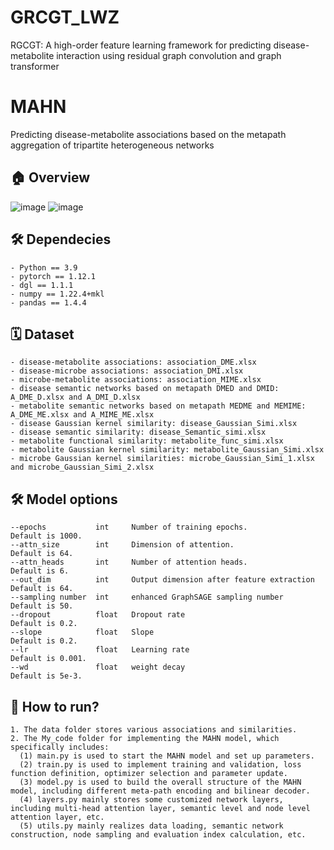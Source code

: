 # GRCGT_LWZ
RGCGT: A high-order feature learning framework for predicting disease-metabolite interaction using residual graph convolution and graph transformer
# MAHN
Predicting disease-metabolite associations based on the metapath aggregation of tripartite heterogeneous networks

## 🏠 Overview
![image](https://github.com/Lwz1225/MAHN/assets/127914409/ddd7ad49-8a8c-4f67-8287-d5900db5f0c7)
![image](https://github.com/LUTGraphGroup/GRCGT_LWZ/assets/109469869/b43b178f-1c98-49a9-a3d1-93dbd97b7da6)


## 🛠️ Dependecies
```
- Python == 3.9
- pytorch == 1.12.1
- dgl == 1.1.1
- numpy == 1.22.4+mkl
- pandas == 1.4.4
```

## 🗓️ Dataset
```
- disease-metabolite associations: association_DME.xlsx
- disease-microbe associations: association_DMI.xlsx
- microbe-metabolite associations: association_MIME.xlsx
- disease semantic networks based on metapath DMED and DMID: A_DME_D.xlsx and A_DMI_D.xlsx
- metabolite semantic networks based on metapath MEDME and MEMIME: A_DME_ME.xlsx and A_MIME_ME.xlsx 
- disease Gaussian kernel similarity: disease_Gaussian_Simi.xlsx
- disease semantic similarity: disease_Semantic_simi.xlsx
- metabolite functional similarity: metabolite_func_simi.xlsx
- metabolite Gaussian kernel similarity: metabolite_Gaussian_Simi.xlsx
- microbe Gaussian kernel similarities: microbe_Gaussian_Simi_1.xlsx and microbe_Gaussian_Simi_2.xlsx 
```

## 🛠️ Model options
```
--epochs           int     Number of training epochs.                 Default is 1000.
--attn_size        int     Dimension of attention.                    Default is 64.
--attn_heads       int     Number of attention heads.                 Default is 6.
--out_dim          int     Output dimension after feature extraction  Default is 64.
--sampling number  int     enhanced GraphSAGE sampling number         Default is 50.
--dropout          float   Dropout rate                               Default is 0.2.
--slope            float   Slope                                      Default is 0.2.
--lr               float   Learning rate                              Default is 0.001.
--wd               float   weight decay                               Default is 5e-3.

```

## 🎯 How to run?
```
1. The data folder stores various associations and similarities. 
2. The My_code folder for implementing the MAHN model, which specifically includes:
  (1) main.py is used to start the MAHN model and set up parameters.
  (2) train.py is used to implement training and validation, loss function definition, optimizer selection and parameter update.
  (3) model.py is used to build the overall structure of the MAHN model, including different meta-path encoding and bilinear decoder.
  (4) layers.py mainly stores some customized network layers, including multi-head attention layer, semantic level and node level attention layer, etc.
  (5) utils.py mainly realizes data loading, semantic network construction, node sampling and evaluation index calculation, etc.
```
